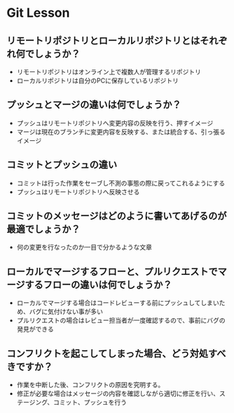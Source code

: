 # Git Lesson

## リモートリポジトリとローカルリポジトリとはそれぞれ何でしょうか？
- リモートリポジトリはオンライン上で複数人が管理するリポジトリ
- ローカルリポジトリは自分のPCに保存しているリポジトリ


## プッシュとマージの違いは何でしょうか？
- プッシュはリモートリポジトリへ変更内容の反映を行う、押すイメージ
- マージは現在のブランチに変更内容を反映する、または統合する、引っ張るイメージ


## コミットとプッシュの違い
- コミットは行った作業をセーブし不測の事態の際に戻ってこれるようにする
-  プッシュはリモートリポジトリへ反映させる


## コミットのメッセージはどのように書いてあげるのが最適でしょうか？
-  何の変更を行なったのか一目で分かるような文章


## ローカルでマージするフローと、プルリクエストでマージするフローの違いは何でしょうか？
-  ローカルでマージする場合はコードレビューする前にプッシュしてしまいため、バグに気付けない事が多い
-  プルリクエストの場合はレビュー担当者が一度確認するので、事前にバグの発見ができる



## コンフリクトを起こしてしまった場合、どう対処すべきですか？
- 作業を中断した後、コンフリクトの原因を究明する。
- 修正が必要な場合はメッセージの内容を確認しながら適切に修正を行い、ステージング、コミット、プッシュを行う